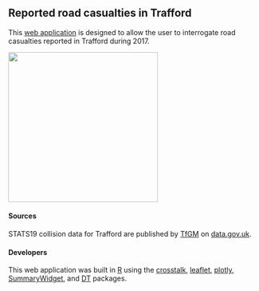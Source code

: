 ## Reported road casualties in Trafford
This <a href="https://www.trafforddatalab.io/maps/road_casualties/index.html" target="_blank">web application</a> is designed to allow the user to interrogate road casualties reported in Trafford during 2017.

<img src="https://github.com/traffordDataLab/maps/raw/master/road_casualties/screenshot.png" width="300">

#### Sources
STATS19 collision data for Trafford are published by <a href="https://www.tfgm.com/" target="_blank">TfGM</a> on <a href="https://data.gov.uk/dataset/cb7ae6f0-4be6-4935-9277-47e5ce24a11f/road-safety-data" target="_blank">data.gov.uk</a>.

#### Developers   
This web application was built in <a href="https://cran.r-project.org/" target="_blank">R</a> using the <a href="https://cran.r-project.org/web/packages/crosstalk/index.html" target="_blank">crosstalk</a>, <a href="https://cran.r-project.org/web/packages/leaflet/index.html" target="_blank">leaflet</a>, <a href="https://cran.r-project.org/web/packages/plotly/index.html" target="_blank">plotly</a>, <a href="https://kent37.github.io/summarywidget/" target="_blank">SummaryWidget</a>, and <a href="https://cran.r-project.org/web/packages/DT/index.html" target="_blank">DT</a> packages.
